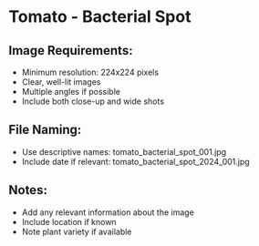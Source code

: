 # Tomato - Bacterial Spot

## Image Requirements:
- Minimum resolution: 224x224 pixels
- Clear, well-lit images
- Multiple angles if possible
- Include both close-up and wide shots

## File Naming:
- Use descriptive names: tomato_bacterial_spot_001.jpg
- Include date if relevant: tomato_bacterial_spot_2024_001.jpg

## Notes:
- Add any relevant information about the image
- Include location if known
- Note plant variety if available
